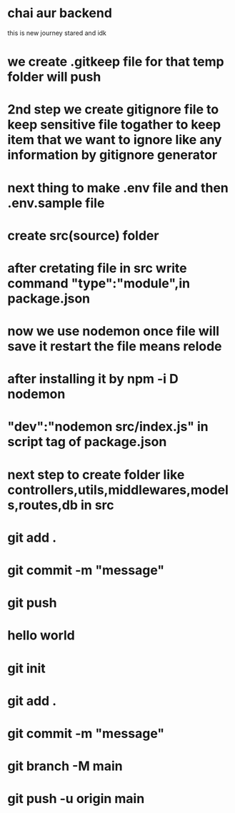 # chai aur backend

this is new journey stared and idk

# we create .gitkeep file for that temp folder will push
# 2nd step we create gitignore file to keep sensitive file togather to keep item that we want to ignore like any information by gitignore generator
# next thing to make .env file and then .env.sample file
# create src(source) folder 
# after cretating file in src write command "type":"module",in package.json
# now we use nodemon once file will save it restart the file means relode 
# after installing it by npm -i D nodemon
# "dev":"nodemon src/index.js" in script tag of package.json
# next step to create folder like controllers,utils,middlewares,models,routes,db in src
# git add .
# git commit -m "message"
# git push
# hello world
# git init
# git add .
# git commit -m "message"
# git branch -M main
# git push -u origin main
